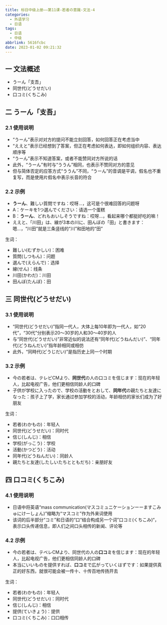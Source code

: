 ```yaml
---
title: 标日中级上册——第11课-若者の意識-文法-4
categories:
  - 外语学习
  - 日语
tags:
  - 日语
  - 中级
abbrlink: 5616fcbc
date: 2023-01-02 09:21:32
---
```

## 一 文法概述

* うーん「支吾」
* 同世代(どうせだい)
* 口コミ(くちこみ)

<!--more-->

## 二 うーん「支吾」

### 2.1 使用说明

* “うーん”表示对对方的提问不能立刻回答，如何回答正在考虑当中
* “ええと”表示已经想到了答案，但正在考虑如何表达，即如何组织内容、表达顺序等
* “うーん”表示不知道答案，或者不能赞同对方所说的话
* 此外，“うーん”有时与“ううん”相同，也表示不赞同对方的意见
* 但与简体否定的应答方式“ううん”不同，“うーん”的音调是平调，假名也不重复写，而是使用片假名中表示长音的符合

### 2.2 示例

* **うーん**、難しい質問ですね：哎呀...，这可是个很难回答的问题呀
* A：ケーキを1つ選んでください：请选一个蛋糕
* B：**うーん**、どれもおいしそうですね：哎呀...，看起来哪个都挺好吃的嘛！
* ええと、「川田」は、線が3本の川に、田んぼの「田」と書きます：嗯...，“川田”就是三条竖线的“川”和田地的“田”

生词：

* 難しい(むずかしい)：困难
* 質問(しつもん)：问题
* 選んで(えらんで)：选择
* 線(せん)：线条
* 川田(かわだ)：川田
* 田んぼ(たんぼ)：田

## 三 同世代(どうせだい)

### 3.1 使用说明

* “同世代(どうせだい)”指同一代人，大体上每10年即为一代人，如“20代”，“30代”分别表示20～30岁的人和30～40岁的人
* 与“同世代(どうせだい)”非常近似的说法还有“同年代(どうねんだい)”、“同年代(どうねんだい)”指年龄相同或相仿
* 此外，“同時代(どうじだい)”是指历史上同一个时期

### 3.2 示例

* 今の若者は、テレビCMより、**同世代**の人の口コミを信じます：现在的年轻人，比起电视广告，他们更相信同龄人的口碑
* 子供が学校に入ったので、学校の活動をとおして、**同年代**の親たちと友達になった：孩子上了学，家长通过参加学校的活动，年龄相仿的家长们成为了好朋友

生词：

* 若者(わかもの)：年轻人
* 同世代(どうせだい)：同时代
* 信じ(しんじ)：相信
* 学校(がっこう)：学校
* 活動(かつどう)：活动
* 同年代(どうねんだい)：同龄人
* 親たちと友達(したしいたちとともだち)：亲朋好友

## 四 口コミ(くちこみ)

### 4.1 使用说明

* 日语中将英语“mass communication(マスコミュニケーションーーますこみゅにけーしょん)”缩略为“マスコミ”作为外来词使用
* 该词的后半部分“コミ”和日语的“口“结合构成另一个词”口コミ(くちこみ)“，表示口头传递信息，即人们之间口头相传的新闻、评论等

### 4.2 示例

* 今の若者は、テベレCMより、同世代の人の**口コミ**を信じます：现在的年轻人，比起电视广告，他们更相信同龄人的口碑
* 本当にいいものを提供すれば、**口コミ**で広がっていくはずです：如果提供真正的好东西，就很可能会被一传十、十传百地传扬开去

生词：

* 若者(わかもの)：年轻人
* 同世代(どうせだい)：同时代
* 信じ(しんじ)：相信
* 提供(ていきょう)：提供
* 口コミ(くちこみ)：口口相传


